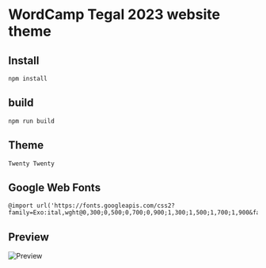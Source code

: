 # WordCamp Tegal 2023 website theme

## Install

```
npm install
```

## build

```
npm run build
```

## Theme

```
Twenty Twenty
```

## Google Web Fonts

```
@import url('https://fonts.googleapis.com/css2?family=Exo:ital,wght@0,300;0,500;0,700;0,900;1,300;1,500;1,700;1,900&family=Open+Sans:wght@300;400;500;700&display=swap');
```

## Preview

![Preview](https://i.snipboard.io/nasdSN.jpg)